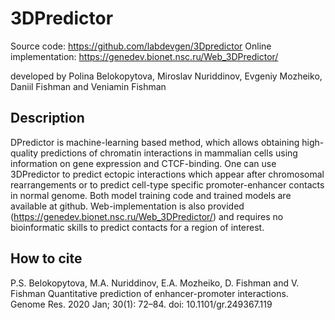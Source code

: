 # 3DPredictor


Source code: https://github.com/labdevgen/3Dpredictor
Online implementation: https://genedev.bionet.nsc.ru/Web_3DPredictor/

developed by Polina Belokopytova, Miroslav Nuriddinov, Evgeniy Mozheiko, Daniil Fishman and Veniamin Fishman


## Description

DPredictor is machine-learning based method, which allows obtaining high-quality predictions of chromatin interactions in mammalian cells using information on gene expression and CTCF-binding. One can use 3DPredictor to predict ectopic interactions which appear after chromosomal rearrangements or to predict cell-type specific promoter-enhancer contacts in normal genome. Both model training code and trained models are available at github. Web-implementation is also provided (https://genedev.bionet.nsc.ru/Web_3DPredictor/) and requires no bioinformatic skills to predict contacts for a region of interest. 

## How to cite
P.S. Belokopytova, M.A. Nuriddinov, E.A. Mozheiko, D. Fishman and V. Fishman Quantitative prediction of enhancer-promoter interactions.  Genome Res. 2020 Jan; 30(1): 72–84. doi: 10.1101/gr.249367.119
